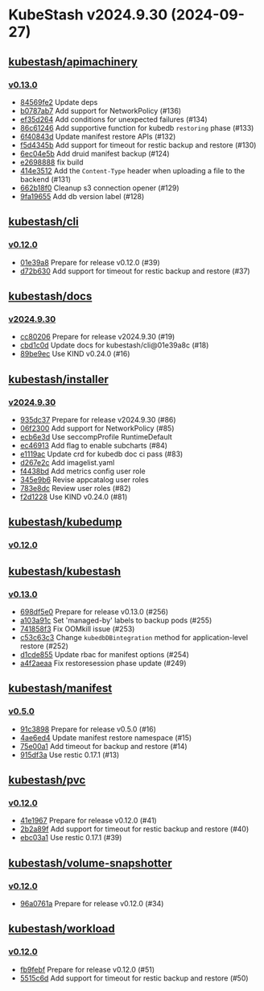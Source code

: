 # KubeStash v2024.9.30 (2024-09-27)


## [kubestash/apimachinery](https://github.com/kubestash/apimachinery)

### [v0.13.0](https://github.com/kubestash/apimachinery/releases/tag/v0.13.0)

- [84569fe2](https://github.com/kubestash/apimachinery/commit/84569fe2) Update deps
- [b0787ab7](https://github.com/kubestash/apimachinery/commit/b0787ab7) Add support for NetworkPolicy (#136)
- [ef35d264](https://github.com/kubestash/apimachinery/commit/ef35d264) Add conditions for unexpected failures (#134)
- [86c61246](https://github.com/kubestash/apimachinery/commit/86c61246) Add supportive function for kubedb `restoring` phase (#133)
- [6f40843d](https://github.com/kubestash/apimachinery/commit/6f40843d) Update manifest restore APIs (#132)
- [f5d4345b](https://github.com/kubestash/apimachinery/commit/f5d4345b) Add support for timeout for restic backup and restore (#130)
- [6ec04e5b](https://github.com/kubestash/apimachinery/commit/6ec04e5b) Add druid manifest backup (#124)
- [e2698888](https://github.com/kubestash/apimachinery/commit/e2698888) fix build
- [414e3512](https://github.com/kubestash/apimachinery/commit/414e3512) Add the `Content-Type` header when uploading a file to the backend (#131)
- [662b18f0](https://github.com/kubestash/apimachinery/commit/662b18f0) Cleanup s3 connection opener (#129)
- [9fa19655](https://github.com/kubestash/apimachinery/commit/9fa19655) Add db version label (#128)



## [kubestash/cli](https://github.com/kubestash/cli)

### [v0.12.0](https://github.com/kubestash/cli/releases/tag/v0.12.0)

- [01e39a8](https://github.com/kubestash/cli/commit/01e39a8) Prepare for release v0.12.0 (#39)
- [d72b630](https://github.com/kubestash/cli/commit/d72b630) Add support for timeout for restic backup and restore (#37)



## [kubestash/docs](https://github.com/kubestash/docs)

### [v2024.9.30](https://github.com/kubestash/docs/releases/tag/v2024.9.30)

- [cc80206](https://github.com/kubestash/docs/commit/cc80206) Prepare for release v2024.9.30 (#19)
- [cbd1c0d](https://github.com/kubestash/docs/commit/cbd1c0d) Update docs for kubestash/cli@01e39a8c (#18)
- [89be9ec](https://github.com/kubestash/docs/commit/89be9ec) Use KIND v0.24.0 (#16)



## [kubestash/installer](https://github.com/kubestash/installer)

### [v2024.9.30](https://github.com/kubestash/installer/releases/tag/v2024.9.30)

- [935dc37](https://github.com/kubestash/installer/commit/935dc37) Prepare for release v2024.9.30 (#86)
- [06f2300](https://github.com/kubestash/installer/commit/06f2300) Add support for NetworkPolicy (#85)
- [ecb6e3d](https://github.com/kubestash/installer/commit/ecb6e3d) Use seccompProfile RuntimeDefault
- [ec46913](https://github.com/kubestash/installer/commit/ec46913) Add flag to enable subcharts (#84)
- [e1119ac](https://github.com/kubestash/installer/commit/e1119ac) Update crd for kubedb doc ci pass  (#83)
- [d267e2c](https://github.com/kubestash/installer/commit/d267e2c) Add imagelist.yaml
- [f4438bd](https://github.com/kubestash/installer/commit/f4438bd) Add metrics config user role
- [345e9b6](https://github.com/kubestash/installer/commit/345e9b6) Revise appcatalog user roles
- [783e8dc](https://github.com/kubestash/installer/commit/783e8dc) Review user roles (#82)
- [f2d1228](https://github.com/kubestash/installer/commit/f2d1228) Use KIND v0.24.0 (#81)



## [kubestash/kubedump](https://github.com/kubestash/kubedump)

### [v0.12.0](https://github.com/kubestash/kubedump/releases/tag/v0.12.0)




## [kubestash/kubestash](https://github.com/kubestash/kubestash)

### [v0.13.0](https://github.com/kubestash/kubestash/releases/tag/v0.13.0)

- [698df5e0](https://github.com/kubestash/kubestash/commit/698df5e0) Prepare for release v0.13.0 (#256)
- [a103a91c](https://github.com/kubestash/kubestash/commit/a103a91c) Set 'managed-by' labels to backup pods (#255)
- [741858f3](https://github.com/kubestash/kubestash/commit/741858f3) Fix OOMkill issue (#253)
- [c53c63c3](https://github.com/kubestash/kubestash/commit/c53c63c3) Change `kubedbDBintegration` method for application-level restore (#252)
- [d1cde855](https://github.com/kubestash/kubestash/commit/d1cde855) Update rbac for manifest options (#254)
- [a4f2aeaa](https://github.com/kubestash/kubestash/commit/a4f2aeaa) Fix restoresession phase update (#249)



## [kubestash/manifest](https://github.com/kubestash/manifest)

### [v0.5.0](https://github.com/kubestash/manifest/releases/tag/v0.5.0)

- [91c3898](https://github.com/kubestash/manifest/commit/91c3898) Prepare for release v0.5.0 (#16)
- [4ae6ed4](https://github.com/kubestash/manifest/commit/4ae6ed4) Update manifest restore namespace (#15)
- [75e00a1](https://github.com/kubestash/manifest/commit/75e00a1) Add timeout for backup and restore (#14)
- [915df3a](https://github.com/kubestash/manifest/commit/915df3a) Use restic 0.17.1 (#13)



## [kubestash/pvc](https://github.com/kubestash/pvc)

### [v0.12.0](https://github.com/kubestash/pvc/releases/tag/v0.12.0)

- [41e1967](https://github.com/kubestash/pvc/commit/41e1967) Prepare for release v0.12.0 (#41)
- [2b2a89f](https://github.com/kubestash/pvc/commit/2b2a89f) Add support for timeout for restic backup and restore (#40)
- [ebc03a1](https://github.com/kubestash/pvc/commit/ebc03a1) Use restic 0.17.1 (#39)



## [kubestash/volume-snapshotter](https://github.com/kubestash/volume-snapshotter)

### [v0.12.0](https://github.com/kubestash/volume-snapshotter/releases/tag/v0.12.0)

- [96a0761a](https://github.com/kubestash/volume-snapshotter/commit/96a0761a) Prepare for release v0.12.0 (#34)



## [kubestash/workload](https://github.com/kubestash/workload)

### [v0.12.0](https://github.com/kubestash/workload/releases/tag/v0.12.0)

- [fb9febf](https://github.com/kubestash/workload/commit/fb9febf) Prepare for release v0.12.0 (#51)
- [5515c6d](https://github.com/kubestash/workload/commit/5515c6d) Add support for timeout for restic backup and restore (#50)




